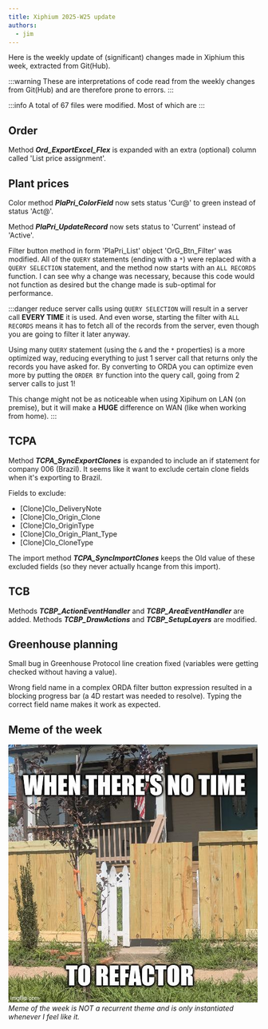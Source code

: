 ```yaml
---
title: Xiphium 2025-W25 update
authors:
  - jim
---
```


Here is the weekly update of (significant) changes made in Xiphium this week, extracted from Git(Hub).

:::warning
These are interpretations of code read from the weekly changes from Git(Hub) and are therefore prone to errors.
:::

:::info
A total of 67 files were modified. Most of which are 
:::

<!--truncate-->
## Order
Method ***Ord_ExportExcel_Flex*** is expanded with an extra (optional) column called 'List price assignment'.

## Plant prices
Color method ***PlaPri_ColorField*** now sets status 'Cur@' to green instead of status 'Act@'.

Method ***PlaPri_UpdateRecord*** now sets status to 'Current' instead of 'Active'.

Filter button method in form 'PlaPri_List' object 'OrG_Btn_Filter' was modified. All of the `QUERY` statements (ending with a `*`) were replaced with a `QUERY SELECTION` statement, and the method now starts with an `ALL RECORDS` function. I can see why a change was necessary, because this code would not function as desired but the change made is sub-optimal for performance.

:::danger reduce server calls
using `QUERY SELECTION` will result in a server call **EVERY TIME** it is used. And even worse, starting the filter with `ALL RECORDS` means it has to fetch all of the records from the server, even though you are going to filter it later anyway.

Using many `QUERY` statement (using the `&` and the `*` properties) is a more optimized way, reducing everything to just 1 server call that returns only the records you have asked for. By converting to ORDA you can optimize even more by putting the `ORDER BY` function into the query call, going from 2 server calls to just 1!

This change might not be as noticeable when using Xipihum on LAN (on premise), but it will make a **HUGE** difference on WAN (like when working from home).
:::

## TCPA
Method ***TCPA_SyncExportClones*** is expanded to include an if statement for company 006 (Brazil). It seems like it want to exclude certain clone fields when it's exporting to Brazil. 

Fields to exclude:
 - [Clone]Clo_DeliveryNote
 - [Clone]Clo_Origin_Clone
 - [Clone]Clo_OriginType
 - [Clone]Clo_Origin_Plant_Type
 - [Clone]Clo_CloneType

The import method ***TCPA_SyncImportClones*** keeps the Old value of these excluded fields (so they never actually hcange from this import).
## TCB
Methods ***TCBP_ActionEventHandler*** and ***TCBP_AreaEventHandler*** are added. Methods ***TCBP_DrawActions*** and ***TCBP_SetupLayers*** are modified.

## Greenhouse planning
Small bug in Greenhouse Protocol line creation fixed (variables were getting checked without having a value).

Wrong field name in a complex ORDA filter button expression resulted in a blocking progress bar (a 4D restart was needed to resolve). Typing the correct field name makes it work as expected.
## Meme of the week
![](Refactor_I_Barely_Know_Her.jpeg)
_Meme of the week is NOT a recurrent theme and is only instantiated whenever I feel like it._